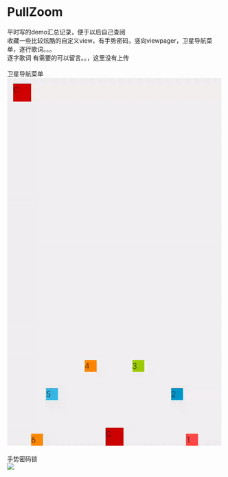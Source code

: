 # PullZoom
平时写的demo汇总记录，便于以后自己查阅
<br/>
收藏一些比较炫酷的自定义view，有手势密码，竖向viewpager，卫星导航菜单，逐行歌词。。。
<br/>
逐字歌词 有需要的可以留言。。，这里没有上传
<br/>
<br/>
卫星导航菜单
<br/>
<img src='screenshot/ezgif.com-crop.gif'/>
<br/>
<br/>
手势密码锁
<br/>
<img src='http://img.blog.csdn.net/20170921091221720?watermark/2/text/aHR0cDovL2Jsb2cuY3Nkbi5uZXQva2llQ29vbA==/font/5a6L5L2T/fontsize/400/fill/I0JBQkFCMA==/dissolve/70/gravity/SouthEast'/>
